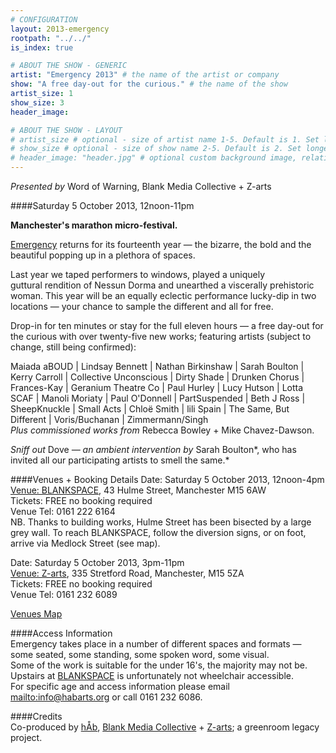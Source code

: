 ```yaml
---
# CONFIGURATION
layout: 2013-emergency
rootpath: "../../"
is_index: true

# ABOUT THE SHOW - GENERIC
artist: "Emergency 2013" # the name of the artist or company
show: "A free day-out for the curious." # the name of the show
artist_size: 1
show_size: 3
header_image:

# ABOUT THE SHOW - LAYOUT
# artist_size # optional - size of artist name 1-5. Default is 1. Set longer names to lower values
# show_size # optional - size of show name 2-5. Default is 2. Set longer names to lower values
# header_image: "header.jpg" # optional custom background image, relative to current page
---
```

*Presented by* Word of Warning, Blank Media Collective + Z-arts          

####Saturday 5 October 2013, 12noon-11pm             
         
**Manchester's marathon micro-festival.**        
           
[Emergency](/hab/emergency/index) returns for its fourteenth year — the bizarre, the bold and the beautiful popping up in a plethora of spaces.       
          
Last year we taped performers to windows, played a uniquely guttural rendition of Nessun Dorma and unearthed a viscerally prehistoric woman. This year will be an equally eclectic performance lucky-dip in two locations — your chance to sample the different and all for free.         

Drop-in for ten minutes or stay for the full eleven hours — a free day-out for the curious with over twenty-five new works; featuring artists (subject to change, still being confirmed):        
        
Maiada aBOUD | Lindsay Bennett | Nathan Birkinshaw | Sarah Boulton | Kerry Carroll | Collective Unconscious | Dirty Shade | Drunken Chorus | Frances-Kay | Geranium Theatre Co | Paul Hurley | Lucy Hutson | Lotta SCAF | Manoli Moriaty | Paul O'Donnell | PartSuspended | Beth J Ross | SheepKnuckle  | Small Acts | Chloë Smith | lili Spain | The Same, But Different | Voris/Buchanan | Zimmermann/Singh      
*Plus commissioned works from* Rebecca Bowley + Mike Chavez-Dawson.       
       
*Sniff out* Dove *— an ambient intervention by* Sarah Boulton*, who has invited all our participating artists to smell the same.*
                
####Venues + Booking Details
Date: Saturday 5 October 2013, 12noon-4pm    
[Venue: BLANKSPACE](http://blankmediacollective.org/about-us), 43 Hulme Street, Manchester M15 6AW    
Tickets: FREE no booking required    
Venue Tel: 0161 222 6164   
NB. Thanks to building works, Hulme Street has been bisected by a large grey wall.  To reach BLANKSPACE, follow the diversion signs, or on foot, arrive via Medlock Street (see map).    
        
Date: Saturday 5 October 2013, 3pm-11pm    
[Venue: Z-arts](http://www.z-arts.org/about-us/getting-here), 335 Stretford Road, Manchester, M15 5ZA        
Tickets: FREE no booking required        
Venue Tel: 0161 232 6089    
      
[Venues Map](http://bit.ly/1bFUlqt)       
            
####Access Information    
Emergency takes place in a number of different spaces and formats — some seated, some standing, some spoken word, some visual.   
Some of the work is suitable for the under 16's, the majority may not be.   
Upstairs at [BLANKSPACE](/current/2013-emergency/blank) is unfortunately not wheelchair accessible.    
For specific age and access information please email <mailto:info@habarts.org> or call 0161 232 6086.    
            
####Credits         
Co-produced by [hÅb](/hab/index.html), [Blank Media Collective](http://www.blankmediacollective.org) + [Z-arts](http://www.z-arts.org); a greenroom legacy project.
